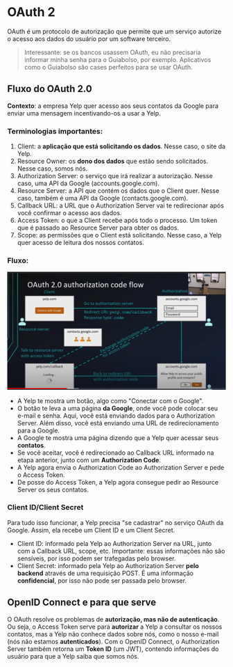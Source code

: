 # OAuth 2

OAuth é um protocolo de autorização que permite que um serviço autorize o acesso aos dados do usuário por um software terceiro.

> Interessante: se os bancos usassem OAuth, eu não precisaria informar minha senha para o Guiabolso, por exemplo. Aplicativos como o Guiabolso são cases perfeitos para se usar OAuth.

## Fluxo do OAuth 2.0

**Contexto**: a empresa Yelp quer acesso aos seus contatos da Google para enviar uma mensagem incentivando-os a usar a Yelp.

### Terminologias importantes:

1. Client: a **aplicação que está solicitando os dados**. Nesse caso, o site da Yelp.
2. Resource Owner: os **dono dos dados** que estão sendo solicitados. Nesse caso, somos nós.
3. Authorization Server: o serviço que irá realizar a autorização. Nesse caso, uma API da Google \(accounts.google.com\).
4. Resource Server: a API que contém os dados que o Client quer. Nesse caso, também é uma API da Google \(contacts.google.com\).
5. Callback URL: a URL que o Authorization Server vai te redirecionar após você confirmar o acesso aos dados.
6. Access Token: o que a Client recebe após todo o processo. Um token que é passado ao Resource Server para obter os dados.
7. Scope: as permissões que o Client está solicitando. Nesse caso, a Yelp quer acesso de leitura dos nossos contatos.

### Fluxo:

![Exemplo de fluxo OAuth](.gitbook/assets/oauth.png)

* A Yelp te mostra um botão, algo como "Conectar com o Google".
* O botão te leva a uma página **da Google**, onde você pode colocar seu e-mail e senha. Aqui, você está enviando dados para o Authorization Server. Além disso, você está enviando uma URL de redirecionamento para a Google.
* A Google te mostra uma página dizendo que a Yelp quer acessar seus **contatos**. 
* Se você aceitar, você é redirecionado ao Callback URL informado na etapa anterior, junto com um **Authorization Code**.
* A Yelp agora envia o Authorization Code ao Authorization Server e pede o Access Token.
* De posse do Access Token, a Yelp agora consegue pedir ao Resource Server os seus contatos.

### Client ID/Client Secret

Para tudo isso funcionar, a Yelp precisa "se cadastrar" no serviço OAuth da Google. Assim, ela recebe um Client ID e um Client Secret.

* Client ID: informado pela Yelp ao Authorization Server na URL, junto com a Callback URL, scope, etc. Importante: essas informações não são sensíveis, por isso podem ser trafegadas pelo browser.
* Client Secret: informado pela Yelp ao Authorization Server **pelo backend** através de uma requisição POST. É uma informação **confidencial**, por isso não pode ser passada pelo browser.

## OpenID Connect e para que serve

O OAuth resolve os problemas de **autorização, mas não de autenticação**. Ou seja, o Access Token serve para **autorizar** a Yelp a consultar os nossos contatos, mas a Yelp não conhece dados sobre nós, como o nosso e-mail \(nós não estamos **autenticados**\). Com o OpenID Connect, o Authorization Server também retorna um **Token ID** \(um JWT\), contendo informações do usuário para que a Yelp saiba que somos nós.

